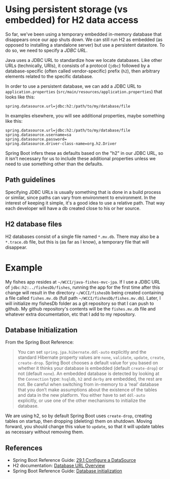 # Using persistent storage (vs embedded) for H2 data access

So far, we've been using a temporary embedded in-memory database that disappears once our app shuts down. We can still run H2 as embedded (as opposed to installing a standalone server) but use a persistent datastore. To do so, we need to specify a *JDBC URL*.

Java uses a JDBC URL to standardize how we locate databases. Like other URLs (technically, URIs), it consists of a protocol (`jdbc`) followed by a database-specific (often called vendor-specific) prefix (`h2`), then arbitrary elements related to the specific database.

In order to use a persistent database, we can add a JDBC URL to `application.properties` (`src/main/resources/application.properties`) that looks like this:

```
spring.datasource.url=jdbc:h2:/path/to/my/database/file
```

In examples elsewhere, you will see additional properties, maybe something like this:

```
spring.datasource.url=jdbc:h2:/path/to/my/database/file
spring.datasource.username=sa
spring.datasource.password=
spring.datasource.driver-class-name=org.h2.Driver
```

Spring Boot infers these as defaults based on the "h2" in our JDBC URL, so it isn't necessary for us to include these additional properties unless we need to use something other than the defaults.

## Path guidelines

Specifying JDBC URLs is usually something that is done in a build process or similar, since paths can vary from environment to environment. In the interest of keeping it simple, it's a good idea to use a relative path. That way each developer will have a db created close to his or her source.

## H2 database files

H2 databases consist of a single file named `*.mv.db`. There may also be a `*.trace.db` file, but this is (as far as I know), a temporary file that will disappear.

# Example

My fishes app resides at `~/WCCI/java-fishes-mvc-jpa`. If I use a JDBC URL of `jdbc:h2:../fishesDb/fishes`, running the app for the first time after this change will result in the directory `~/WCCI/fishesDb` being created containing a file called `fishes.mv.db` (full path `~/WCCI/fishesDb/fishes.mv.db`). Later, I will initialize my fishesDb folder as a git repository so that I can push to github. My github repository's contents will be the `fishes.mv.db` file and whatever extra documentation, etc that I add to my repository.

## Database Initialization

From the Spring Boot Reference:

> You can set `spring.jpa.hibernate.ddl-auto` explicitly and the standard Hibernate property values are `none`, `validate`, `update`, `create`, `create-drop`. Spring Boot chooses a default value for you based on whether it thinks your database is embedded (default `create-drop`) or not (default `none`). An embedded database is detected by looking at the `Connection` type: `hsqldb`, `h2` and `derby` are embedded, the rest are not. Be careful when switching from in-memory to a ‘real’ database that you don’t make assumptions about the existence of the tables and data in the new platform. You either have to set `ddl-auto` explicitly, or use one of the other mechanisms to initialize the database.

We are using h2, so by default Spring Boot uses `create-drop`, creating tables on startup, then dropping (deleting) them on shutdown. Moving forward, you should change this value to `update`, so that it will update tables as necessary without removing them.

## References

- Spring Boot Reference Guide: [29.1 Configure a DataSource](https://docs.spring.io/spring-boot/docs/current/reference/html/boot-features-sql.html#boot-features-configure-datasource)
- H2 documentation: [Database URL Overview](http://h2database.com/html/features.html#database_url)
- Spring Boot Reference Guide: [Database initialization](https://docs.spring.io/spring-boot/docs/current/reference/html/howto-database-initialization.html)
